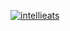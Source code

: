 <a href="https://imgbb.com/"><img src="https://i.ibb.co/r22LdCkb/intellieats.png" alt="intellieats" border="0" /></a>
